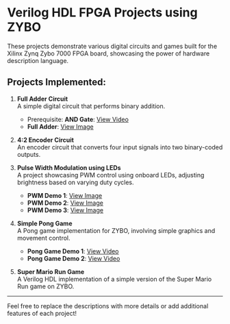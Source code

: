 # Verilog HDL FPGA Projects using ZYBO
These projects demonstrate various digital circuits and games built for the Xilinx Zynq Zybo 7000 FPGA board, showcasing the power of hardware description language.

## Projects Implemented:

1. **Full Adder Circuit**  
   A simple digital circuit that performs binary addition.
   
   - Prerequisite: **AND Gate**: [View Video](https://drive.google.com/file/d/1hh19Nn3-eKAJPm6SQfkTxhvlpAVNaR0Z/view?usp=drive_link)
   - **Full Adder**: [View Image](https://drive.google.com/file/d/1MqEWRcKp8ZEpXn2KdG3uXPj1TXEqI_vw/view?usp=drive_link)  
   
3. **4:2 Encoder Circuit**  
   An encoder circuit that converts four input signals into two binary-coded outputs.

4. **Pulse Width Modulation using LEDs**  
   A project showcasing PWM control using onboard LEDs, adjusting brightness based on varying duty cycles.
   - **PWM Demo 1**: [View Image](https://drive.google.com/file/d/1CyqUP88mp5PgfvVEyOH4-y_FD32cP2xi/view?usp=drive_link)  
   - **PWM Demo 2**: [View Image](https://drive.google.com/file/d/1-jkovB7a_deKwpxLcNo9Tlw29QjzlCj4/view?usp=drive_link)
   - **PWM Demo 3**: [View Image](https://drive.google.com/file/d/1oym4QIsD0r-cC9SxxctY3mEpEm6r-6mv/view?usp=drive_link)  
   

5. **Simple Pong Game**  
   A Pong game implementation for ZYBO, involving simple graphics and movement control.  
   - **Pong Game Demo 1**: [View Video](https://drive.google.com/file/d/1IwARl4mEfJFrEL5ppJEGToi3YBPc7BbW/view?usp=drive_link)  
   - **Pong Game Demo 2**: [View Video](https://drive.google.com/file/d/1f1oyqdbIbVgMd9fstU5qquZ9IYSSBWc5/view?usp=drive_link)

6. **Super Mario Run Game**  
   A Verilog HDL implementation of a simple version of the Super Mario Run game on ZYBO.

---

Feel free to replace the descriptions with more details or add additional features of each project!
